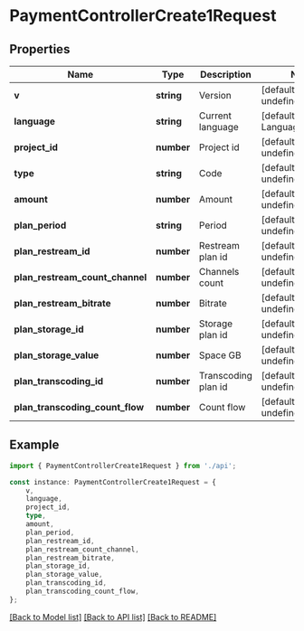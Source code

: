 # PaymentControllerCreate1Request


## Properties

Name | Type | Description | Notes
------------ | ------------- | ------------- | -------------
**v** | **string** | Version | [default to undefined]
**language** | **string** | Current language | [default to LanguageEnum_en]
**project_id** | **number** | Project id | [default to undefined]
**type** | **string** | Code | [default to undefined]
**amount** | **number** | Amount | [default to undefined]
**plan_period** | **string** | Period | [default to undefined]
**plan_restream_id** | **number** | Restream plan id | [default to undefined]
**plan_restream_count_channel** | **number** | Channels count | [default to undefined]
**plan_restream_bitrate** | **number** | Bitrate | [default to undefined]
**plan_storage_id** | **number** | Storage plan id | [default to undefined]
**plan_storage_value** | **number** | Space GB | [default to undefined]
**plan_transcoding_id** | **number** | Transcoding plan id | [default to undefined]
**plan_transcoding_count_flow** | **number** | Count flow | [default to undefined]

## Example

```typescript
import { PaymentControllerCreate1Request } from './api';

const instance: PaymentControllerCreate1Request = {
    v,
    language,
    project_id,
    type,
    amount,
    plan_period,
    plan_restream_id,
    plan_restream_count_channel,
    plan_restream_bitrate,
    plan_storage_id,
    plan_storage_value,
    plan_transcoding_id,
    plan_transcoding_count_flow,
};
```

[[Back to Model list]](../README.md#documentation-for-models) [[Back to API list]](../README.md#documentation-for-api-endpoints) [[Back to README]](../README.md)
